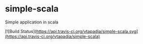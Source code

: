 # simple-scala
Simple application in scala


[![Build Status](https://api.travis-ci.org/vtapadia/simple-scala.svg](https://api.travis-ci.org/vtapadia/simple-scala)


